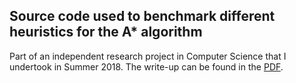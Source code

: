 ## Source code used to benchmark different heuristics for the A* algorithm
Part of an independent research project in Computer Science that I undertook in Summer 2018. The write-up can be found in the [PDF](Improving_the_efficiency_of_the_Astar_algorithm.pdf).
